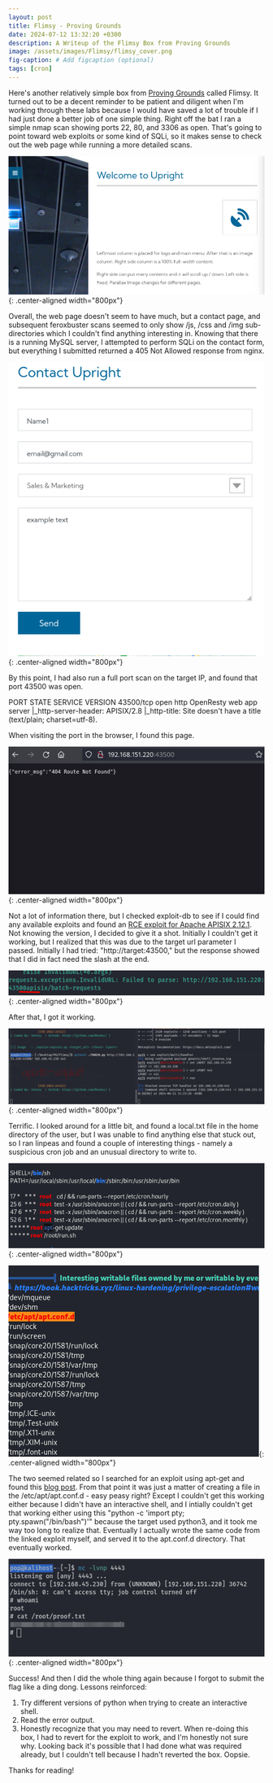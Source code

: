 ```yaml
---
layout: post
title: Flimsy - Proving Grounds
date: 2024-07-12 13:32:20 +0300
description: A Writeup of the Flimsy Box from Proving Grounds
image: /assets/images/Flimsy/flimsy_cover.png
fig-caption: # Add figcaption (optional)
tags: [cron]
---
```



Here's another relatively simple box from [Proving Grounds](https://www.offsec.com/labs/) called Flimsy. It turned out to be a decent reminder to be patient and diligent when I'm working through these labs because I would have saved a lot of trouble if I had just done a better job of one simple thing. Right off the bat I ran a simple nmap scan showing ports 22, 80, and 3306 as open. That's going to point toward web exploits or some kind of SQLi, so it makes sense to check out the web page while running a more detailed scans. 

![Flimsy Landing Page](/assets/images/Flimsy/flimsy_cover.png){: .center-aligned width="800px"}

Overall, the web page doesn't seem to have much, but a contact page, and subsequent feroxbuster scans seemed to only show /js, /css and /img sub-directories which I couldn't find anything interesting in. Knowing that there is a running MySQL server, I attempted to perform SQLi on the contact form, but everything I submitted returned a 405 Not Allowed response from nginx. 

![Contact Page](/assets/images/Flimsy/contact_sqli.png){: .center-aligned width="800px"}

By this point, I had also run a full port scan on the target IP, and found that port 43500 was open. 

PORT      STATE SERVICE VERSION
43500/tcp open  http    OpenResty web app server
|_http-server-header: APISIX/2.8
|_http-title: Site doesn't have a title (text/plain; charset=utf-8).

When visiting the port in the browser, I found this page. 

![Port 43500](/assets/images/Flimsy/43500.png){: .center-aligned width="800px"}

Not a lot of information there, but I checked exploit-db to see if I could find any available exploits and found an [RCE exploit for Apache APISIX 2.12.1](https://www.exploit-db.com/exploits/50829). Not knowing the version, I decided to give it a shot. Initially I couldn't get it working, but I realized that this was due to the target url parameter I passed. Initially I had tried: "http://target:43500," but the response showed that I did in fact need the slash at the end. 

![Initial Response](/assets/images/Flimsy/initial_response.png){: .center-aligned width="800px"}

After that, I got it working. 

![Shell caught](/assets/images/Flimsy/exploit_and_shell.png){: .center-aligned width="800px"}

Terrific. I looked around for a little bit, and found a local.txt file in the home directory of the user, but I was unable to find anything else that stuck out, so I ran linpeas and found a couple of interesting things - namely a suspicious cron job and an unusual directory to write to. 

![Cron Job](/assets/images/Flimsy/linpeas_cron.png){: .center-aligned width="800px"}

![Directory](/assets/images/Flimsy/linpeas_directory.png){: .center-aligned width="800px"}

The two seemed related so I searched for an exploit using apt-get and found this [blog post](https://systemweakness.com/code-execution-with-apt-update-in-crontab-privesc-in-linux-e6d6ffa8d076). From that point it was just a matter of creating a file in the /etc/apt/apt.conf.d - easy peasy right? Except I couldn't get this working either because I didn't have an interactive shell, and I intially couldn't get that working either using this "python -c 'import pty; pty.spawn("/bin/bash")'" because the target used python3, and it took me way too long to realize that. Eventually I actually wrote the same code from the linked exploit myself, and served it to the apt.conf.d directory. That eventually worked. 

![Success](/assets/images/Flimsy/root_shell_proof.png){: .center-aligned width="800px"}

Success! And then I did the whole thing again because I forgot to submit the flag like a ding dong. Lessons reinforced:
1. Try different versions of python when trying to create an interactive shell. 
2. Read the error output. 
3. Honestly recognize that you may need to revert. When re-doing this box, I had to revert for the exploit to work, and I'm honestly not sure why. Looking back it's possible that I had done what was required already, but I couldn't tell because I hadn't reverted the box. Oopsie. 

Thanks for reading!
